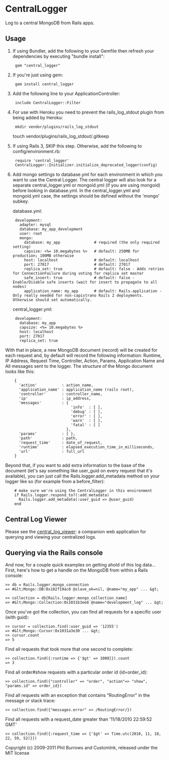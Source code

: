 # CentralLogger

Log to a central MongoDB from Rails apps.

## Usage

1. If using Bundler, add the following to your Gemfile then refresh your dependencies by executing "bundle install":

        gem "central_logger"

1. If you're just using gem:

        gem install central_logger

1. Add the following line to your ApplicationController:

        include CentralLogger::Filter

1. For use with Heroku you need to prevent the rails_log_stdout plugin from being added by Heroku:

        mkdir vendor/plugins/rails_log_stdout
	touch vendor/plugins/rails_log_stdout/.gitkeep

1. If using Rails 3, SKIP this step.  Otherwise, add the following to config/environment.rb:

        require 'central_logger'
        CentralLogger::Initializer.initialize_deprecated_logger(config)

1. Add mongo settings to database.yml for each environment in which you want to use the Central Logger. The central logger will also
   look for a separate central_logger.yml or mongoid.yml (if you are using mongoid) before looking in database.yml.
   In the central_logger.yml and mongoid.yml case, the settings should be defined without the 'mongo' subkey.

   database.yml:

        development:
          adapter: mysql
          database: my_app_development
          user: root
          mongo:
            database: my_app               # required (the only required setting)
            capsize: <%= 10.megabytes %>   # default: 250MB for production; 100MB otherwise
            host: localhost                # default: localhost
            port: 27017                    # default: 27017
            replica_set: true              # default: false - Adds retries for ConnectionFailure during voting for replica set master
            safe_insert: true              # default: false - Enable/Disable safe inserts (wait for insert to propagate to all nodes)
            application_name: my_app       # default: Rails.application - Only really needed for non-capistrano Rails 2 deployments. Otherwise should set automatically.

    central_logger.yml:

        development:
          database: my_app
          capsize: <%= 10.megabytes %>
          host: localhost
          port: 27017
          replica_set: true

  With that in place, a new MongoDB document (record) will be created for each request and,
  by default will record the following information: Runtime, IP Address, Request Time, Controller,
  Action, Params, Application Name and All messages sent to the logger. The structure of the Mongo document looks like this:

        {
          'action'           : action_name,
          'application_name' : application_name (rails root),
          'controller'       : controller_name,
          'ip'               : ip_address,
          'messages'         : {
                                 'info'  : [ ],
                                 'debug' : [ ],
                                 'error' : [ ],
                                 'warn'  : [ ],
                                 'fatal' : [ ]
                               },
          'params'           : { },
          'path'             : path,
          'request_time'     : date_of_request,
          'runtime'          : elapsed_execution_time_in_milliseconds,
          'url'              : full_url
        }

  Beyond that, if you want to add extra information to the base of the document
  (let's say something like user_guid on every request that it's available),
  you can just call the Rails.logger.add_metadata method on your logger like so
  (for example from a before_filter):

        # make sure we're using the CentralLogger in this environment
        if Rails.logger.respond_to?(:add_metadata)
          Rails.logger.add_metadata(:user_guid => @user_guid)
        end

## Central Log Viewer

  Please see the [central\_log\_viewer](https://github.com/customink/central_log_viewer):
  a companion web application for querying and viewing your centralized logs.

## Querying via the Rails console

And now, for a couple quick examples on getting ahold of this log data...
First, here's how to get a handle on the MongoDB from within a Rails console:

    >> db = Rails.logger.mongo_connection
    => #&lt;Mongo::DB:0x102f19ac0 @slave_ok=nil, @name="my_app" ... &gt;

    >> collection = db[Rails.logger.mongo_collection_name]
    => #&lt;Mongo::Collection:0x1031b3ee8 @name="development_log" ... &gt;

Once you've got the collection, you can find all requests for a specific user (with guid):

    >> cursor = collection.find(:user_guid => '12355')
    => #&lt;Mongo::Cursor:0x1031a3e30 ... &gt;
    >> cursor.count
    => 5

Find all requests that took more that one second to complete:

    >> collection.find({:runtime => {'$gt' => 1000}}).count
    => 3

Find all order#show requests with a particular order id (id=order_id):

    >> collection.find({"controller" => "order", "action"=> "show", "params.id" => order_id})

Find all requests with an exception that contains "RoutingError" in the message or stack trace:

    >> collection.find({"messages.error" => /RoutingError/})

Find all requests with a request_date greater than '11/18/2010 22:59:52 GMT'

    >> collection.find({:request_time => {'$gt' => Time.utc(2010, 11, 18, 22, 59, 52)}})

Copyright (c) 2009-2011 Phil Burrows and CustomInk, released under the MIT license
